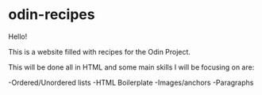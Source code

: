 # odin-recipes
Hello!

This is a website filled with recipes for the Odin Project. 

This will be done all in HTML and some main skills I will be focusing on are:

-Ordered/Unordered lists
-HTML Boilerplate
-Images/anchors
-Paragraphs